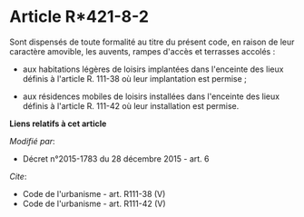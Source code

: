 # Article R*421-8-2

Sont dispensés de toute formalité au titre du présent code, en raison de leur caractère amovible, les auvents, rampes d'accès
et terrasses accolés :

- aux habitations légères de loisirs implantées dans l'enceinte des lieux définis à l'article R. 111-38 où leur implantation
est permise ;

- aux résidences mobiles de loisirs installées dans l'enceinte des lieux définis à l'article R. 111-42 où leur installation
est permise.

**Liens relatifs à cet article**

_Modifié par_:

  - Décret n°2015-1783 du 28 décembre 2015 - art. 6

_Cite_:

  - Code de l'urbanisme - art. R111-38 (V)
  - Code de l'urbanisme - art. R111-42 (V)
